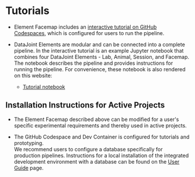 # Tutorials

+ Element Facemap includes an [interactive tutorial on GitHub Codespaces](https://github.com/datajoint/element-facemap#interactive-tutorial), which is configured for users to run the pipeline.

+ DataJoint Elements are modular and can be connected into a complete pipeline.  In the interactive tutorial is an example Jupyter notebook that combines four DataJoint Elements - Lab, Animal, Session, and Facemap.  The notebook describes the pipeline and provides instructions for running the pipeline.  For convenience, these notebook is also rendered on this website:
   + [Tutorial notebook](./inference_tutorial.ipynb)

## Installation Instructions for Active Projects

+ The Element Facemap described above can be modified for a user's specific experimental requirements and thereby used in active projects.  

+ The GitHub Codespace and Dev Container is configured for tutorials and prototyping.  
We recommend users to configure a database specifically for production pipelines.  Instructions for a local installation of the integrated development environment with a database can be found on the [User Guide](https://datajoint.com/docs/elements/user-guide/) page.

